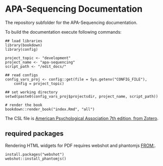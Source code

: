 # APA-Sequencing Documentation

The repository subfolder for the APA-Sequencing documentation.

To build the documentation execute following commands:

```
## load libraries
library(bookdown)
library(config)

project_topic <- "development"
project_name <- "apa-sequencing"
script_path <- "/edit_docs/"

## read configs
config_vars_proj <- config::get(file = Sys.getenv("CONFIG_FILE"),
    config = project_topic)

## set working directory
setwd(paste0(config_vars_proj$projectsdir, project_name, script_path))

# render the book
bookdown::render_book("index.Rmd", "all")
```

The CSL file is [American Psychological Association 7th edition, from Zotero](https://www.zotero.org/styles/apa).

## required packages
Rendering HTML widgets for PDF requires webshot and phantomjs [FROM:](https://bookdown.org/yihui/bookdown/html-widgets.html).
```
install.packages("webshot")
webshot::install_phantomjs()
```
